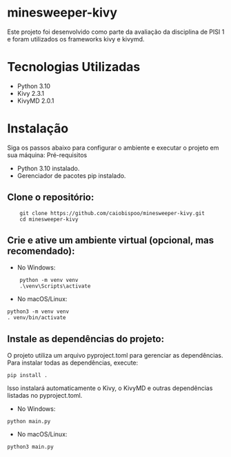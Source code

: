 # minesweeper-kivy
Este projeto foi desenvolvido como parte da avaliação da disciplina de PISI 1 e foram utilizados os frameworks kivy e kivymd. 

# Tecnologias Utilizadas

- Python 3.10
- Kivy 2.3.1
- KivyMD 2.0.1

# Instalação

Siga os passos abaixo para configurar o ambiente e executar o projeto em sua máquina:
Pré-requisitos

- Python 3.10 instalado.
- Gerenciador de pacotes pip instalado.

## Clone o repositório:
```
    git clone https://github.com/caiobispoo/minesweeper-kivy.git
    cd minesweeper-kivy
```
## Crie e ative um ambiente virtual (opcional, mas recomendado):

- No Windows:
```
    python -m venv venv
    .\venv\Scripts\activate
```

- No macOS/Linux:
```
python3 -m venv venv
. venv/bin/activate
```

## Instale as dependências do projeto:

O projeto utiliza um arquivo pyproject.toml para gerenciar as dependências. Para instalar todas as dependências, execute:
```
pip install .
```

Isso instalará automaticamente o Kivy, o KivyMD e outras dependências listadas no pyproject.toml.

- No Windows:
```
python main.py
```

- No macOS/Linux:
```
python3 main.py
```

